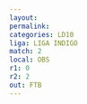 ```yaml
---
layout: 
permalink: 
categories: LD10
liga: LIGA INDIGO
match: 2
local: OBS
r1: 0
r2: 2
out: FTB
---
```

